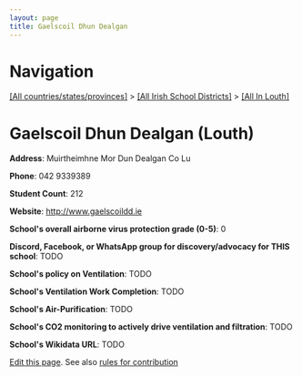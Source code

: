 ```yaml
---
layout: page
title: Gaelscoil Dhun Dealgan
---
```

# Navigation

[[All countries/states/provinces]](../../..) > [[All Irish School Districts]](../..) > [[All In Louth]](..)

# Gaelscoil Dhun Dealgan (Louth)

**Address**: Muirtheimhne Mor Dun Dealgan Co Lu

**Phone**: 042 9339389

**Student Count**: 212

**Website**: <http://www.gaelscoildd.ie>

**School's overall airborne virus protection grade (0-5)**: 0

**Discord, Facebook, or WhatsApp group for discovery/advocacy for THIS school**: TODO

**School's policy on Ventilation**: TODO

**School's Ventilation Work Completion**: TODO

**School's Air-Purification**: TODO

**School's CO2 monitoring to actively drive ventilation and filtration**: TODO

**School's Wikidata URL**: TODO


[Edit this page](https://github.com/ventilate-schools/Ireland/edit/main/./Louth/Gaelscoil_Dhun_Dealgan.md). See also [rules for contribution](../../../contribution-rules/)